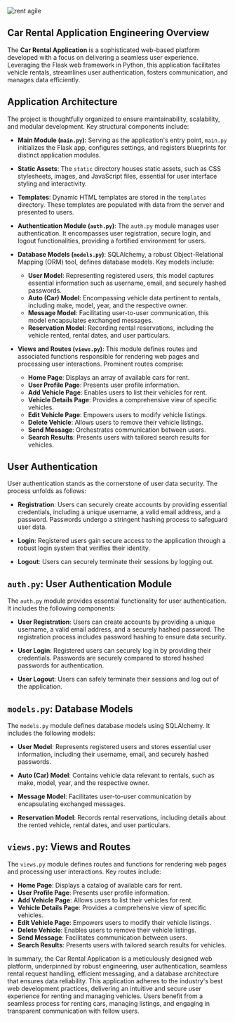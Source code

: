 
![rent agile](https://github.com/nachofen/rent_agile/assets/124454895/990a7ef0-55c4-41db-a54e-223be57d2ab7)

## Car Rental Application Engineering Overview

The **Car Rental Application** is a sophisticated web-based platform developed with a focus on delivering a seamless user experience. Leveraging the Flask web framework in Python, this application facilitates vehicle rentals, streamlines user authentication, fosters communication, and manages data efficiently.

## Application Architecture

The project is thoughtfully organized to ensure maintainability, scalability, and modular development. Key structural components include:

- **Main Module (`main.py`)**: Serving as the application's entry point, `main.py` initializes the Flask app, configures settings, and registers blueprints for distinct application modules.

- **Static Assets**: The `static` directory houses static assets, such as CSS stylesheets, images, and JavaScript files, essential for user interface styling and interactivity.

- **Templates**: Dynamic HTML templates are stored in the `templates` directory. These templates are populated with data from the server and presented to users.

- **Authentication Module (`auth.py`)**: The `auth.py` module manages user authentication. It encompasses user registration, secure login, and logout functionalities, providing a fortified environment for users.

- **Database Models (`models.py`)**: SQLAlchemy, a robust Object-Relational Mapping (ORM) tool, defines database models. Key models include:
  - **User Model**: Representing registered users, this model captures essential information such as username, email, and securely hashed passwords.
  - **Auto (Car) Model**: Encompassing vehicle data pertinent to rentals, including make, model, year, and the respective owner.
  - **Message Model**: Facilitating user-to-user communication, this model encapsulates exchanged messages.
  - **Reservation Model**: Recording rental reservations, including the vehicle rented, rental dates, and user particulars.

- **Views and Routes (`views.py`)**: This module defines routes and associated functions responsible for rendering web pages and processing user interactions. Prominent routes comprise:
  - **Home Page**: Displays an array of available cars for rent.
  - **User Profile Page**: Presents user profile information.
  - **Add Vehicle Page**: Enables users to list their vehicles for rent.
  - **Vehicle Details Page**: Provides a comprehensive view of specific vehicles.
  - **Edit Vehicle Page**: Empowers users to modify vehicle listings.
  - **Delete Vehicle**: Allows users to remove their vehicle listings.
  - **Send Message**: Orchestrates communication between users.
  - **Search Results**: Presents users with tailored search results for vehicles.

## User Authentication

User authentication stands as the cornerstone of user data security. The process unfolds as follows:

- **Registration**: Users can securely create accounts by providing essential credentials, including a unique username, a valid email address, and a password. Passwords undergo a stringent hashing process to safeguard user data.

- **Login**: Registered users gain secure access to the application through a robust login system that verifies their identity.

- **Logout**: Users can securely terminate their sessions by logging out.

## `auth.py`: User Authentication Module

The `auth.py` module provides essential functionality for user authentication. It includes the following components:

- **User Registration**: Users can create accounts by providing a unique username, a valid email address, and a securely hashed password. The registration process includes password hashing to ensure data security.

- **User Login**: Registered users can securely log in by providing their credentials. Passwords are securely compared to stored hashed passwords for authentication.

- **User Logout**: Users can safely terminate their sessions and log out of the application.

## `models.py`: Database Models

The `models.py` module defines database models using SQLAlchemy. It includes the following models:

- **User Model**: Represents registered users and stores essential user information, including their username, email, and securely hashed passwords.

- **Auto (Car) Model**: Contains vehicle data relevant to rentals, such as make, model, year, and the respective owner.

- **Message Model**: Facilitates user-to-user communication by encapsulating exchanged messages.

- **Reservation Model**: Records rental reservations, including details about the rented vehicle, rental dates, and user particulars.

## `views.py`: Views and Routes

The `views.py` module defines routes and functions for rendering web pages and processing user interactions. Key routes include:

- **Home Page**: Displays a catalog of available cars for rent.
- **User Profile Page**: Presents user profile information.
- **Add Vehicle Page**: Allows users to list their vehicles for rent.
- **Vehicle Details Page**: Provides a comprehensive view of specific vehicles.
- **Edit Vehicle Page**: Empowers users to modify their vehicle listings.
- **Delete Vehicle**: Enables users to remove their vehicle listings.
- **Send Message**: Facilitates communication between users.
- **Search Results**: Presents users with tailored search results for vehicles.

In summary, the Car Rental Application is a meticulously designed web platform, underpinned by robust engineering, user authentication, seamless rental request handling, efficient messaging, and a database architecture that ensures data reliability. This application adheres to the industry's best web development practices, delivering an intuitive and secure user experience for renting and managing vehicles. Users benefit from a seamless process for renting cars, managing listings, and engaging in transparent communication with fellow users.

